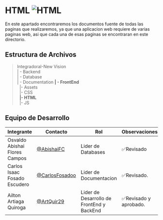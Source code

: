 # HTML  ![HTML](https://img.shields.io/badge/HTML-239120?style=for-the-badge&logo=html5&logoColor=white)


 En este apartado encontraremos los documentos fuente de todas las paginas que realizaremos, ya que una aplicacion web requiere de varias paginas web, asi que cada una de esas paginas se encontraran en este directorio. 


## Estructura de Archivos
>IntegradoraI-New Vision<br>
>| - Backend<br>
>| - Database<br>
>| - Documentation
>**| - FrontEnd** <br>
>&nbsp;&nbsp;|- Assets<br>
>&nbsp;&nbsp;|- CSS<br>
>&nbsp;&nbsp;**|- HTML**<br>
>&nbsp;&nbsp;|- JS<br>

## Equipo de Desarrollo

|Integrante|Contacto|Rol|Observaciones|
|------------|--------|---|---|
|Osvaldo Abishai Flores Campos|[@AbishaiFC](https://github.com/AbishaiFC)|Lider de Databases|✅Revisado|
|Carlos Isaac Fosado Escudero|[@CarlosFosadoo](https://github.com/CarlosFosadoo)|Lider de Documentacion|✅Revisado.|
|Ailton Artiaga Quiroga|[@ArtQuir29](https://github.com/ArtQuir29)|Lider de Desarrollo de FrontEnd y BackEnd |✅Revisado y aprobado.|
